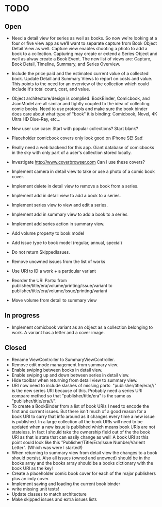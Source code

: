 #  TODO

## Open

- Need a detail view for series as well as books. So now we're
looking at a four or five view app as we'll want to separate capture from
Book Object Detail View as well. Capture view enables shooting a photo to
add a book to a collection. Capturing may create or extend a Series Object
and well as alway create a Book Event. The new list of views are: Capture,
Book Detail, Timeline, Summary, and Series Overview.

- Include the price paid and the estimated current value of a collected
book. Update Detail and Summary Views to report on costs and value. This
points to the need for an overview of the collection which could include it's
total count, cost, and value.

- Object architecture/design is complied. BookBinder, Comicbook, and JsonModel are all similar and tightly
coupled to the idea of collecting comic books. Need to use protocols and make sure the book binder
does care about what type of "book" it is binding: Comicbook, Novel, 4K Ultra HD Blue-Ray, etc...

- New user use case: Start with popular collections? Start blank?

- Placeholder comicbook covers only look good on iPhone SE! Sad!

- Really need a web backend for this app. Giant database of comicbooks in the sky with only
part of a user's collection stored locally. 

- Investigate http://www.coverbrowser.com Can I use these covers?

- Implement camera in detail view to take or use a photo of a comic book cover.
- Implement delete in detail view to remove a book from a series.
- Implement add in detail view to add a book to a series.
- Implement series view to view and edit a series.
- Implement add in summary view to add a book to a series.
- Implement add series action in summary view.
- Add volume property to book model
- Add issue type to book model (regular, annual, special)
- Do not return SkippedIssues.
- Remove unowned issues from the list of works
- Use URI to ID a work + a particular variant
- Reorder the URI Parts: from publisher/title/era/volume/printing/issue/variant to publisher/title/era/volume/issue/printing/variant
- Move volume from detail to summary view


## In progress
- Implement comicbook variant as an object as a collection belonging to work. A variant has a letter and a
cover image.

## Closed
- Rename ViewController to SummaryViewController.
- Remove edit mode management from summary view.
- Enable swiping between books in detail view.
- Enable swiping up and down between series in detail view.
- Hide toolbar when returning from detail view to summary view.
- URI now need to include slashes of missing parts: "publisher/title/era///" is the 
new series URI because of this. Probably need a series URI compare method so that
"publisher/title/era" is the same as "publisher/title/era///".
- To create a BookBinder from a list of book URIs I need to encode the first and current issues. But
there isn't much of a good reason for a book URI to carry that info around as it changes every time
a new issue is published. In a large collection all the book URIs will need to be updated when 
a new issue is published which means book URIs are not stateless. In fact I should take the ownership
field out of the the book URI as that is state that can easily change as well! A book URI at this point
sould look like this "Publisher/Title/Era/Issue Number/Varient Letter". (Which was were I started!)
- When returning to summary view from detail view the changes to a book should persist. Also all issues 
(owned and unowned) should be in the books array and the books array should be a books dictionary with
the book URI as the key!
- Create a placeholder comic book cover for each of the major publishers plus an indy cover.
- Implement saving and loading the current book binder
- write missing unit tests!
- Update classes to match architecture
- Make skipped issues and extra issues lists










